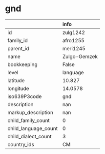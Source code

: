 # gnd
|                      | info         |
|:---------------------|:-------------|
| id                   | zulg1242     |
| family_id            | afro1255     |
| parent_id            | meri1245     |
| name                 | Zulgo-Gemzek |
| bookkeeping          | False        |
| level                | language     |
| latitude             | 10.827       |
| longitude            | 14.0578      |
| iso639P3code         | gnd          |
| description          | nan          |
| markup_description   | nan          |
| child_family_count   | 0            |
| child_language_count | 0            |
| child_dialect_count  | 3            |
| country_ids          | CM           |